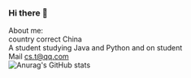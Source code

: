 ### Hi there 👋
About me: <br>
country correct China<br>
A student studying Java and Python and on student<br>
Mail [cs.t@qq.com](Mailto:cs.t@qq.com)<br>
![Anurag's GitHub stats](https://github-readme-stats.vercel.app/api?username=zcns&show_icons=true&theme=dark)<br>
